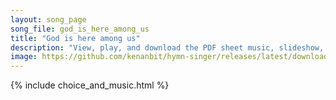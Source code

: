 ```yaml
---
layout: song_page
song_file: god_is_here_among_us
title: "God is here among us"
description: "View, play, and download the PDF sheet music, slideshow, and audio. Lyrics: God is here among us: come with adoration, fervent praise and expectation. God is here within us: known beyond believing, soul in silent awe receiving... english christian 4part chords"
image: https://github.com/kenanbit/hymn-singer/releases/latest/download/god_is_here_among_us-trad.png
---
```


{% include choice_and_music.html %}